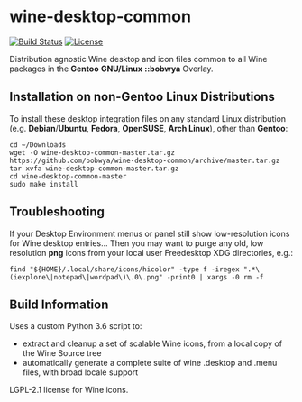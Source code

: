 # wine-desktop-common

[![Build Status](https://travis-ci.org/bobwya/wine-desktop-common.svg?branch=master)](https://travis-ci.org/bobwya/wine-desktop-common) [![License](http://img.shields.io/:license-lgpl-green.svg)](https://tldrlegal.com/license/gnu-lesser-general-public-license-v2.1-(lgpl-2.1))

Distribution agnostic Wine desktop and icon files common to all Wine packages in the **Gentoo** **GNU/Linux** **::bobwya** Overlay.

## Installation on non-Gentoo Linux Distributions

To install these desktop integration files on any standard Linux distribution (e.g. **Debian**/**Ubuntu**, **Fedora**, **OpenSUSE**, **Arch Linux**), other than **Gentoo**:

```
cd ~/Downloads
wget -O wine-desktop-common-master.tar.gz https://github.com/bobwya/wine-desktop-common/archive/master.tar.gz
tar xvfa wine-desktop-common-master.tar.gz
cd wine-desktop-common-master
sudo make install
```

## Troubleshooting

If your Desktop Environment menus or panel still show low-resolution icons for Wine desktop entries...
Then you may want to purge any old, low resolution **png** icons from your local user Freedesktop XDG directories, e.g.:

```
find "${HOME}/.local/share/icons/hicolor" -type f -iregex ".*\(iexplore\|notepad\|wordpad\)\.0\.png" -print0 | xargs -0 rm -f
```

## Build Information

Uses a custom Python 3.6 script to:

 * extract and cleanup a set of scalable Wine icons, from a local copy of the Wine Source tree
 * automatically generate a complete suite of wine .desktop and .menu files, with broad locale support

LGPL-2.1 license for Wine icons.
